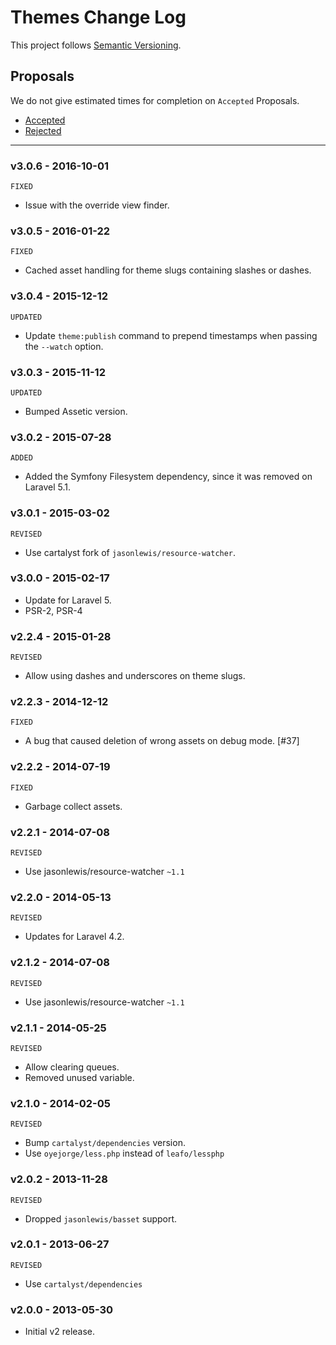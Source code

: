 # Themes Change Log

This project follows [Semantic Versioning](CONTRIBUTING.md).

## Proposals

We do not give estimated times for completion on `Accepted` Proposals.

- [Accepted](https://github.com/cartalyst/themes/labels/Accepted)
- [Rejected](https://github.com/cartalyst/themes/labels/Rejected)

---

### v3.0.6 - 2016-10-01

`FIXED`

- Issue with the override view finder.

### v3.0.5 - 2016-01-22

`FIXED`

- Cached asset handling for theme slugs containing slashes or dashes.

### v3.0.4 - 2015-12-12

`UPDATED`

- Update `theme:publish` command to prepend timestamps when passing the `--watch` option.

### v3.0.3 - 2015-11-12

`UPDATED`

- Bumped Assetic version.

### v3.0.2 - 2015-07-28

`ADDED`

- Added the Symfony Filesystem dependency, since it was removed on Laravel 5.1.

### v3.0.1 - 2015-03-02

`REVISED`

- Use cartalyst fork of `jasonlewis/resource-watcher`.

### v3.0.0 - 2015-02-17

- Update for Laravel 5.
- PSR-2, PSR-4

### v2.2.4 - 2015-01-28

`REVISED`

- Allow using dashes and underscores on theme slugs.

### v2.2.3 - 2014-12-12

`FIXED`

- A bug that caused deletion of wrong assets on debug mode. [#37]

### v2.2.2 - 2014-07-19

`FIXED`

- Garbage collect assets.

### v2.2.1 - 2014-07-08

`REVISED`

- Use jasonlewis/resource-watcher `~1.1`

### v2.2.0 - 2014-05-13

`REVISED`

- Updates for Laravel 4.2.

### v2.1.2 - 2014-07-08

`REVISED`

- Use jasonlewis/resource-watcher `~1.1`

### v2.1.1 - 2014-05-25

`REVISED`

- Allow clearing queues.
- Removed unused variable.

### v2.1.0 - 2014-02-05

`REVISED`

- Bump `cartalyst/dependencies` version.
- Use `oyejorge/less.php` instead of `leafo/lessphp`

### v2.0.2 - 2013-11-28

`REVISED`

- Dropped `jasonlewis/basset` support.

### v2.0.1 - 2013-06-27

`REVISED`

- Use `cartalyst/dependencies`

### v2.0.0 - 2013-05-30

- Initial v2 release.

